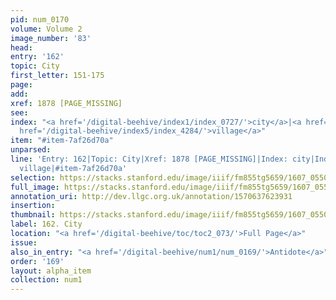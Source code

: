 ```yaml
---
pid: num_0170
volume: Volume 2
image_number: '83'
head:
entry: '162'
topic: City
first_letter: 151-175
page:
add:
xref: 1878 [PAGE_MISSING]
see:
index: "<a href='/digital-beehive/index1/index_0727/'>city</a>|<a href='/digital-beehive/index5/index_4195/'>town</a>|<a
  href='/digital-beehive/index5/index_4284/'>village</a>"
item: "#item-7af26d70a"
unparsed:
line: 'Entry: 162|Topic: City|Xref: 1878 [PAGE_MISSING]|Index: city|Index: town|Index:
  village|#item-7af26d70a'
selection: https://stacks.stanford.edu/image/iiif/fm855tg5659/1607_0550/236,942,3136,408/full/0/default.jpg
full_image: https://stacks.stanford.edu/image/iiif/fm855tg5659/1607_0550/full/full/0/default.jpg
annotation_uri: http://dev.llgc.org.uk/annotation/1570637623931
insertion:
thumbnail: https://stacks.stanford.edu/image/iiif/fm855tg5659/1607_0550/236,942,600,180/250,/0/default.jpg
label: 162. City
location: "<a href='/digital-beehive/toc/toc2_073/'>Full Page</a>"
issue:
also_in_entry: "<a href='/digital-beehive/num1/num_0169/'>Antidote</a>"
order: '169'
layout: alpha_item
collection: num1
---
```

